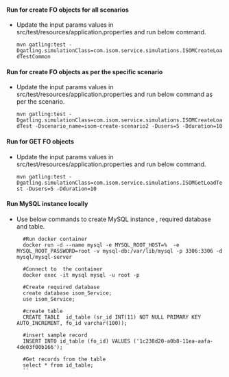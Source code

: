 #### Run for create FO objects for all scenarios

- Update the input params values in src/test/resources/application.properties and run below command.

    ``
    mvn gatling:test -Dgatling.simulationClass=com.isom.service.simulations.ISOMCreateLoadTestCommon 
    ``

#### Run for create FO objects as per the specific scenario
- Update the input params values in src/test/resources/application.properties and run below command as per the scenario.

    ``
    mvn gatling:test -Dgatling.simulationClass=com.isom.service.simulations.ISOMCreateLoadTest -Dscenario_name=isom-create-scenario2 -Dusers=5 -Dduration=10
    ``

#### Run for GET FO objects
- Update the input params values in src/test/resources/application.properties and run below command.

    ``
    mvn gatling:test -Dgatling.simulationClass=com.isom.service.simulations.ISOMGetLoadTest -Dusers=5 -Dduration=10
    ``



#### Run MySQL instance locally

- Use below commands to create MySQL instance , required database and table.
  
  
        #Run docker container
        docker run -d --name mysql -e MYSQL_ROOT_HOST=%  -e  MYSQL_ROOT_PASSWORD=root -v mysql-db:/var/lib/mysql -p 3306:3306 -d mysql/mysql-server	
    
        #Connect to  the container
        docker exec -it mysql mysql -u root -p
        
        #Create required database 
        create database isom_Service;
        use isom_Service;
        
        #create table
        CREATE TABLE  id_table (sr_id INT(11) NOT NULL PRIMARY KEY AUTO_INCREMENT, fo_id varchar(100));
        
        #insert sample record
        INSERT INTO id_table (fo_id) VALUES ('1c238d20-a0b8-11ea-aafa-4de03f00b166');
        
        #Get records from the table
        select * from id_table; 
        ``